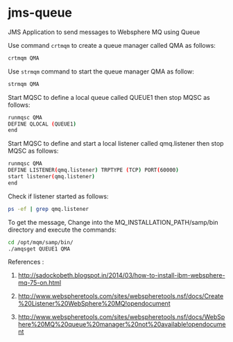 # jms-queue
JMS Application to send messages to Websphere MQ using Queue

Use command ```crtmqm``` to create a queue manager called QMA as follows:

```bash 
crtmqm QMA
```

Use ```strmqm``` command to start the queue manager QMA as follow:
```bash
strmqm QMA
```

Start MQSC to define a local queue called QUEUE1 then stop MQSC as follows:

```bash 
runmqsc QMA
DEFINE QLOCAL (QUEUE1)
end
```

Start MQSC to define and start a local listener called qmq.listener then stop MQSC as follows:

```bash
runmqsc QMA
DEFINE LISTENER(qmq.listener) TRPTYPE (TCP) PORT(60000)
start listener(qmq.listener)
end
```

Check if listener started as follows:

```bash
ps -ef | grep qmq.listener
```

To get the message, Change into the MQ_INSTALLATION_PATH/samp/bin directory and execute the commands:

```bash
cd /opt/mqm/samp/bin/
./amqsget QUEUE1 QMA
```



References : 

1. http://sadockobeth.blogspot.in/2014/03/how-to-install-ibm-websphere-mq-75-on.html

2. http://www.webspheretools.com/sites/webspheretools.nsf/docs/Create%20Listener%20WebSphere%20MQ!opendocument

3. http://www.webspheretools.com/sites/webspheretools.nsf/docs/WebSphere%20MQ%20queue%20manager%20not%20available!opendocument
